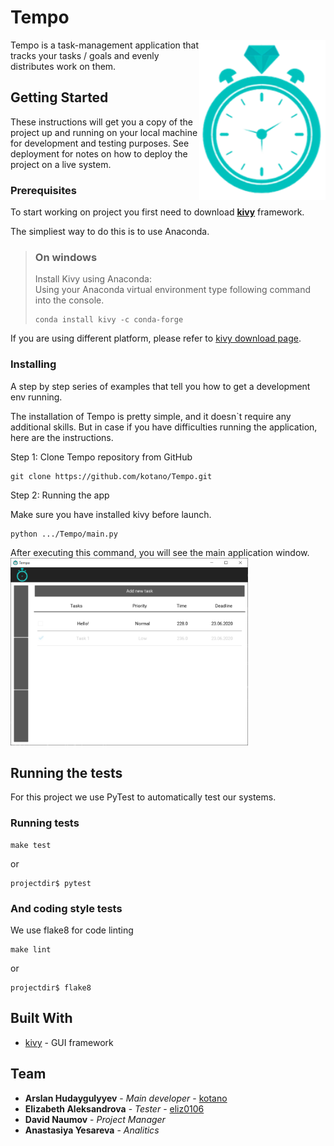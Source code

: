# Tempo

<img alt="Tempo icon" align="right" height="256" src="./docs/sources/logo.png"/>

Tempo is a task-management application that tracks your tasks / goals and evenly distributes work on them. 

## Getting Started

These instructions will get you a copy of the project up and running on your local machine for development and testing purposes. 
See deployment for notes on how to deploy the project on a live system.


### Prerequisites

To start working on project you first need to download [__kivy__](https://github.com/kivy/kivy) framework.

The simpliest way to do this is to use Anaconda.
> ### On windows
>Install Kivy using Anaconda:  
>Using your Anaconda virtual environment type following command into the console.  
>```
>conda install kivy -c conda-forge
>```
>
If you are using different platform, please refer to [kivy download page](https://kivy.org/#download).


### Installing

A step by step series of examples that tell you how to get a development env running.

The installation of Tempo is pretty simple, and it doesn`t require any additional skills. But in case if you have difficulties running the application, here are the instructions.

Step 1: Clone Tempo repository from GitHub

```
git clone https://github.com/kotano/Tempo.git
```

Step 2: Running the app

Make sure you have installed kivy before launch.

```
python .../Tempo/main.py
```
After executing this command, you will see the main application window.
<img alt="Main application window" height="300" src="./docs/sources/main_window.png"/>

## Running the tests

For this project we use PyTest to automatically test our systems.

### Running tests

```
make test
``` 
or  
```
projectdir$ pytest
``` 

### And coding style tests

We use flake8 for code linting

```
make lint
```
or
```
projectdir$ flake8
```

## Built With

* [kivy](https://kivy.org) - GUI framework


## Team

* **Arslan Hudaygulyyev** - *Main developer* - [kotano](https://github.com/kotano)
* **Elizabeth Aleksandrova** - *Tester* - [eliz0106](https://github.com/eliz0106)
* **David Naumov** - *Project Manager*
* **Anastasiya Yesareva** - *Analitics*